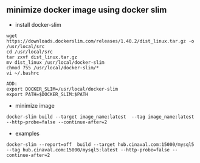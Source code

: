 ## minimize docker image using docker slim 



-   install docker-slim

```shell
wget https://downloads.dockerslim.com/releases/1.40.2/dist_linux.tar.gz -o /usr/local/src
cd /usr/local/src
tar zxvf dist_linux.tar.gz
mv dist_linux /usr/local/docker-slim
chmod 755 /usr/local/docker-slim/*
vi ~/.bashrc

ADD:
export DOCKER_SLIM=/usr/local/docker-slim
export PATH=$DOCKER_SLIM:$PATH
```



-   minimize image

```shell
docker-slim build --target image_name:latest  --tag image_name:latest --http-probe=false --continue-after=2
```





-   examples

```shell
docker-slim --report=off  build --target hub.cinaval.com:15000/mysql5 --tag hub.cinaval.com:15000/mysql5:latest --http-probe=false --continue-after=2
```

